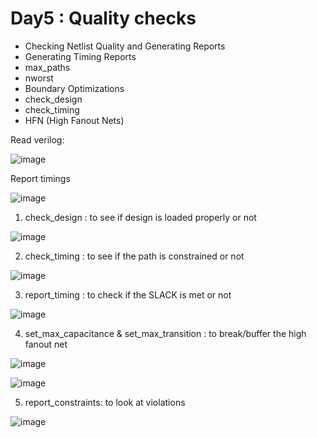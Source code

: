 # Day5 : Quality checks

+ Checking Netlist Quality and Generating Reports
+ Generating Timing Reports
+ max_paths
+ nworst
+ Boundary Optimizations
+ check_design
+ check_timing
+ HFN (High Fanout Nets)

Read verilog:

![image](https://user-images.githubusercontent.com/91059226/134955929-9b65f421-3c55-44c1-837d-940ff52262ca.png)

Report timings

![image](https://user-images.githubusercontent.com/91059226/134956049-818a78eb-1ce3-452c-b47b-bcc05903eef2.png)

1. check_design : to see if design is loaded properly or not

![image](https://user-images.githubusercontent.com/91059226/134956690-ee20882b-3878-49de-bcde-cd96f0b59425.png)

2. check_timing : to see if the path is constrained or not

![image](https://user-images.githubusercontent.com/91059226/134956951-2499d60c-5dfc-4c3c-b011-b43be8cdb3a1.png)

3. report_timing : to check if the SLACK is met or not

![image](https://user-images.githubusercontent.com/91059226/134956985-f7b53d83-0fd8-46de-93a1-4a2b9c98170a.png)

4. set_max_capacitance & set_max_transition : to break/buffer the high fanout net

![image](https://user-images.githubusercontent.com/91059226/134957053-49ed11bf-cbf1-4f87-a87c-7dd7b482868d.png)

![image](https://user-images.githubusercontent.com/91059226/134957134-0f535187-c126-4c0c-9bd0-b9f3b0287b9d.png)

5. report_constraints: to look at violations

![image](https://user-images.githubusercontent.com/91059226/134956914-fdf3c02e-d990-4f03-8dff-7d73ed2c6733.png)

